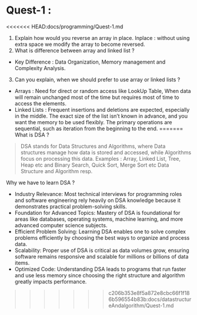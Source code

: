 # Quest-1 :

<<<<<<< HEAD:docs/programming/Quest-1.md
1. Explain how would you reverse an array in place.
   Inplace : without using extra space we modify the array to become reversed.
2. What is difference between array and linked list ?

- Key Difference : Data Organization, Memory management and Complexity Analysis.

3. Can you explain, when we should prefer to use array or linked lists ?

- Arrays : Need for direct or random access like LookUp Table, When data will remain unchanged most of the time but requires most of time to access the elements.
- Linked Lists : Frequent insertions and deletions are expected, especially in the middle. The exact size of the list isn’t known in advance, and you want the memory to be used flexibly. The primary operations are sequential, such as iteration from the beginning to the end.
=======
What is DSA ?

> DSA stands for Data Structures and Algorithms, where  Data structures manage how data is stored and accessed, while  Algorithms focus on processing this data. 
> Examples : Array, Linked List, Tree, Heap etc and  Binary Search, Quick Sort, Merge Sort etc Data Structure and Algorithm resp.

Why we have to learn DSA ?
- Industry Relevance: Most technical interviews for programming roles and software engineering rely heavily on DSA knowledge because it demonstrates practical problem-solving skills.
- Foundation for Advanced Topics: Mastery of DSA is foundational for areas like databases, operating systems, machine learning, and more advanced computer science subjects.
- Efficient Problem Solving: Learning DSA enables one to solve complex problems efficiently by choosing the best ways to organize and process data.
- Scalability: Proper use of DSA is critical as data volumes grow, ensuring software remains responsive and scalable for millions or billions of data items.
- Optimized Code: Understanding DSA leads to programs that run faster and use less memory since choosing the right structure and algorithm greatly impacts performance.

>>>>>>> c206b353e8f5a872e8cbc66f1f186b596554b83b:docs/datastructureAndalgorithm/Quest-1.md
